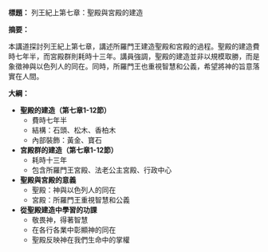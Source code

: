 **標題：** 列王紀上第七章：聖殿與宮殿的建造

**摘要：**

本講道探討列王紀上第七章，講述所羅門王建造聖殿和宮殿的過程。聖殿的建造費時七年半，而宮殿群則耗時十三年。講員強調，聖殿的建造並非以規模取勝，而是象徵神與以色列人的同在。同時，所羅門王也重視智慧和公義，希望將神的旨意落實在人間。

**大綱：**

* **聖殿的建造（第七章1-12節）**
    * 費時七年半
    * 結構：石頭、松木、香柏木
    * 內部裝飾：黃金、寶石
* **宮殿群的建造（第七章1-12節）**
    * 耗時十三年
    * 包含所羅門王宮殿、法老公主宮殿、行政中心
* **聖殿與宮殿的意義**
    * 聖殿：神與以色列人的同在
    * 宮殿：所羅門王重視智慧和公義
* **從聖殿建造中學習的功課**
    * 敬畏神，得著智慧
    * 在各行各業中彰顯神的同在
    * 聖殿反映神在我們生命中的掌權